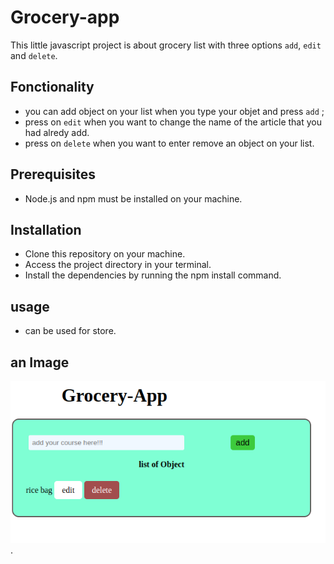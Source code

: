 # Grocery-app
This little javascript project is about grocery list with three options `add`, `edit` and `delete`.
## Fonctionality
- you can add object on your list when you type your objet and press `add` ;
- press on `edit` when you want to change the name of the article that you had alredy add.
 - press on `delete` when you want to enter remove an object on your list.

## Prerequisites
- Node.js and npm must be installed on your machine.

## Installation
- Clone this repository on your machine.
- Access the project directory in your terminal.
- Install the dependencies by running the npm install command.

## usage
- can be used for store.

## an Image
![alt text](./assets/images/Screenshot%20from%202023-09-06%2011-10-51.png).
